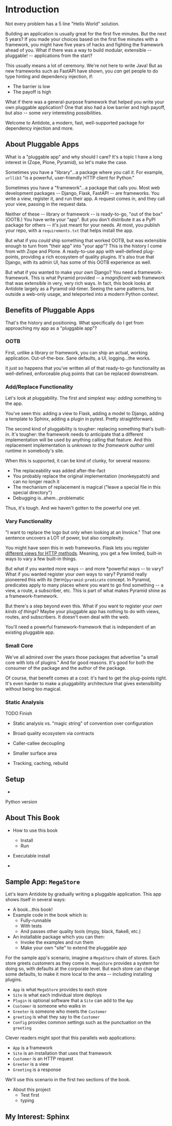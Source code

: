 # Introduction

Not every problem has a 5 line "Hello World" solution.

Building an application is usually great for the first five minutes.
But the next 5 years?
If you made your choices based on the first five minutes with a framework, you might have five years of hacks and fighting the framework ahead of you.
What if there was a way to build modular, extensible -- pluggable! -- applications from the start?

This usually means a lot of ceremony.
We're not here to write Java!
But as new frameworks such as FastAPI have shown, you *can* get people to do type hinting and dependency injection, if:

- The barrier is low
- The payoff is high

What if there was a general-purpose framework that helped you write your own pluggable application?
One that also had a low barrier and high payoff, but also -- some *very* interesting possibilities.

Welcome to Antidote, a modern, fast, well-supported package for dependency injection and more.

## About Pluggable Apps

What is a "pluggable app" and why should I care?
It's a topic I have a long interest in (Zope, Plone, Pyramid), so let's make the case.

Sometimes you have a "library"...a package where *you* call *it*.
For example, `urllib3` "is a powerful, user-friendly HTTP client for Python."

Sometimes you have a "framework"...a package that calls you.
Most web development packages -- Django, Flask, FastAPI -- are frameworks.
You write a view, register it, and run their app.
A request comes in, and they call your view, passing in the request data.

Neither of these -- library or framework -- is ready-to-go, "out of the box" (OOTB.)
You have write your "app".
But you don't distribute it as a PyPI package for others -- it's just meant for your needs.
At most, you publish your repo, with a `requirements.txt` that helps install the app.

But what if you *could* ship something that worked OOTB, but was extensible enough to turn from "their app" into "your app"?
This is the history I come from with Zope and Plone.
A ready-to-use app with well-defined plug-points, providing a rich ecosystem of quality plugins.
It's also true that Django, with its admin UI, has some of this OOTB experience as well.

But what if you wanted to make your own Django?
You need a framework-framework.
This is what Pyramid provided -- a *magnificent* web framework that was extensible in very, very rich ways.
In fact, this book looks at Antidote largely as a Pyramid old-timer.
Seeing the same patterns, but outside a web-only usage, and teleported into a modern Python context. 

## Benefits of Pluggable Apps

That's the history and positioning.
What specifically do I get from approaching my app as a "pluggable app"?

### OOTB

First, unlike a library or framework, you can ship an actual, working application.
Out-of-the-box.
Sane defaults, a UI, logging...the works.

It just so happens that you've written all of that ready-to-go functionality as well-defined, enforceable plug points that can be replaced downstream.

### Add/Replace Functionality

Let's look at pluggability.
The first and simplest way: *adding* something to the app.

You've seen this: adding a view to Flask, adding a model to Django, adding a template to Sphinx, adding a plugin in pytest.
Pretty straightforward.

The second kind of pluggability is tougher: replacing something that's built-in.
It's tougher: the framework needs to anticipate that a different implementation will be used by anything calling that feature.
And this replacement implementation is *unknown to the framework author* until runtime in somebody's site.

When this is supported, it can be kind of clunky, for several reasons:

- The replaceability was added after-the-fact
- You probably replace the original implementation (monkeypatch) and can no longer reach it
- The mechanism of replacement is magical ("leave a special file in this special directory")
- Debugging is..ahem...problematic

Thus, it's tough.
And we haven't gotten to the powerful one yet.

### Vary Functionality

"I want to replace the logo but only when looking at an Invoice."
That one sentence uncovers a LOT of power, but also complexity.

You might have seen this in web frameworks.
Flask lets you register [different views for HTTP methods](https://flask.palletsprojects.com/en/2.1.x/quickstart/#http-methods).
Meaning, you get a few limited, built-in ways to vary a few built-in things.

But what if you wanted more ways -- and more *powerful ways -- to vary?
What if you wanted register your *own* ways to vary?
Pyramid really pioneered this with its {term}`pyramid:predicate` concept.
In Pyramid, predicates apply to many places where you want to go find something -- a view, a route, a subscriber, etc.
This is part of what makes Pyramid shine as a framework-framework.

But there's a step beyond even this.
What if you want to register your *own kinds of things*?
Maybe your pluggable app has nothing to do with views, routes, and subscribers.
It doesn't even deal with the web.

You'll need a powerful framework-framework that is independent of an existing pluggable app.

### Small Core

We've all admired over the years those packages that advertise "a small core with lots of plugins."
And for good reasons.
It's good for both the consumer of the package and the author of the package.

Of course, that benefit comes at a cost: it's hard to get the plug-points right.
It's even harder to make a pluggability architecture that gives extensibility without being too magical.

### Static Analysis

TODO Finish

- Static analysis vs. "magic string" of convention over configuration

- Broad quality ecosystem via contracts
- Caller-callee decoupling
- Smaller surface area
- Tracking, caching, rebuild
  
## Setup
  - 
Python version

## About This Book

- How to use this book
  - Install
  - Run

- Executable install
- 
## Sample App: `MegaStore`

Let's learn Antidote by gradually writing a pluggable application.
This app shows itself in several ways:

- A book...this book!
- Example code in the book which is:
  - Fully-runnable
  - With tests
  - And passes other quality tools (mypy, black, flake8, etc.)
- An installable package which you can then:
  - Invoke the examples and run them
  - Make your own "site" to extend the pluggable app

For the sample app's scenario, imagine a `MegaStore` chain of stores.
Each store greets customers as they come in.
`MegaStore` provides a system for doing so, with defaults at the corporate level.
But each store can change some defaults, to make it more local to the area -- including installing plugins.

- `App` is what `MegaStore` provides to each store
- `Site` is what each individual store deploys
- `Plugin` is optional software that a `Site` can add to the `App`
- `Customer` is someone who walks in
- `Greeter` is someone who meets the `Customer`
- `greeting` is what they say to the `Customer`
- `Config` provides common settings such as the punctuation on the `greeting`

Clever readers might spot that this parallels web applications:

- `App` is a framework
- `Site` is an installation that uses that framework
- `Customer` is an HTTP request
- `Greeter` is a view
- `Greeting` is a response

We'll use this scenario in the first two sections of the book.

- About this project
  - Test first
  - typing

## My Interest: Sphinx
